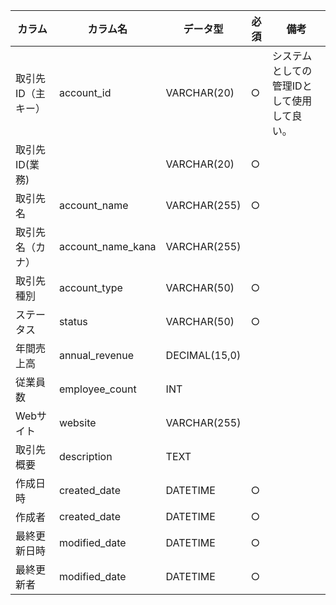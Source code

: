 | カラム | カラム名 | データ型 | 必須 | 備考 |
| --- | --- | --- | --- | --- |
| 取引先ID（主キー） | account_id | VARCHAR(20) | ○ | システムとしての管理IDとして使用して良い。 |
| 取引先ID(業務) |  | VARCHAR(20) | ○ |  |
| 取引先名 | account_name | VARCHAR(255) | ○ |  |
| 取引先名（カナ） | account_name_kana | VARCHAR(255) |  |  |
| 取引先種別 | account_type | VARCHAR(50) | ○ |  |
| ステータス | status | VARCHAR(50) | ○ |  |
| 年間売上高 | annual_revenue | DECIMAL(15,0) |  |  |
| 従業員数 | employee_count | INT |  |  |
| Webサイト | website | VARCHAR(255) |  |  |
| 取引先概要 | description | TEXT |  |  |
| 作成日時 | created_date | DATETIME | ○ |  |
| 作成者 | created_date | DATETIME | ○ |  |
| 最終更新日時 | modified_date | DATETIME | ○ |  |
| 最終更新者 | modified_date | DATETIME | ○ |  |